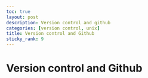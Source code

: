 ```yaml
---
toc: true
layout: post
description: Version control and github
categories: [version control, unix]
title: Version control and Github
sticky_rank: 9
---
```


# Version control and Github
